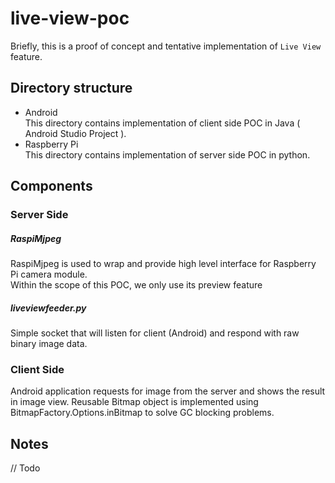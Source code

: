 # live-view-poc

Briefly, this is a proof of concept and tentative implementation of `Live View` feature.

## Directory structure
- Android  
  This directory contains implementation of client side POC in Java ( Android Studio Project ).
- Raspberry Pi  
  This directory contains implementation of server side POC in python.

## Components

### Server Side

##### RaspiMjpeg 
RaspiMjpeg is used to wrap and provide high level interface for Raspberry Pi camera module.  
Within the scope of this POC, we only use its preview feature

##### liveviewfeeder.py
Simple socket that will listen for client (Android) and respond with raw binary image data.

### Client Side

Android application requests for image from the server and shows the result in image view. 
Reusable Bitmap object is implemented using BitmapFactory.Options.inBitmap to solve GC blocking problems. 

## Notes

// Todo





